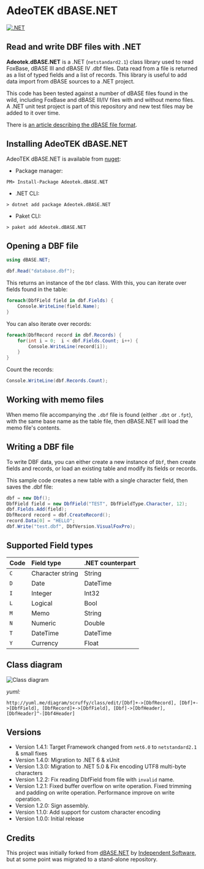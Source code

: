 ﻿# AdeoTEK dBASE.NET

[![.NET](https://github.com/adeotek/DotNet.dBase/actions/workflows/dotnet.yml/badge.svg?branch=main)](https://github.com/adeotek/DotNet.dBase/actions/workflows/dotnet.yml)

## Read and write DBF files with .NET

__Adeotek.dBASE.NET__ is a .NET (`netstandard2.1`) class library used to read FoxBase, dBASE III and dBASE IV .dbf files. Data read
from a file is returned as a list of typed fields and a list of records. This library is useful to add
data import from dBASE sources to a .NET project.

This code has been tested against a number of dBASE files found in the wild, including FoxBase and dBASE III/IV
files with and without memo files. A .NET unit test project is part of this repository and new test files
may be added to it over time.

There is [an article describing the dBASE file format](http://www.independent-software.com/dbase-dbf-dbt-file-format.html).

## Installing AdeoTEK dBASE.NET

AdeoTEK dBASE.NET is available from [nuget](https://www.nuget.org/packages/Adeotek.dBASE.NET/):

* Package manager:

```
PM> Install-Package Adeotek.dBASE.NET
```

* .NET CLI:

```
> dotnet add package Adeotek.dBASE.NET
```

* Paket CLI:

```
> paket add Adeotek.dBASE.NET
```

## Opening a DBF file

```c#
using dBASE.NET;

dbf.Read("database.dbf");
```

This returns an instance of the `Dbf` class. With this, you can iterate over fields found in the table:

```c#
foreach(DbfField field in dbf.Fields) {
	Console.WriteLine(field.Name);
}
```

You can also iterate over records:

```c#
foreach(DbfRecord record in dbf.Records) {
	for(int i = 0;  i < dbf.Fields.Count; i++) {
		Console.WriteLine(record[i]);
	}
}
```

Count the records:

```c#
Console.WriteLine(dbf.Records.Count);
```

## Working with memo files

When memo file accompanying the `.dbf` file is found (either `.dbt` or `.fpt`), with the same base name as the table file, then
dBASE.NET will load the memo file's contents.

## Writing a DBF file

To write DBF data, you can either create a new instance of `Dbf`, then create fields and records, or load an existing table and modify its fields or records.

This sample code creates a new table with a single character field, then saves the .dbf file:

```c#
dbf = new Dbf();
DbfField field = new DbfField("TEST", DbfFieldType.Character, 12);
dbf.Fields.Add(field);
DbfRecord record = dbf.CreateRecord();
record.Data[0] = "HELLO";
dbf.Write("test.dbf", DbfVersion.VisualFoxPro);
```

## Supported Field types

| Code | Field type   | .NET counterpart |
|:-----|:-------------|:-----------------|
| `C`  | Character string | String |
| `D`  | Date             | DateTime |
| `I`  | Integer          | Int32 |
| `L`  | Logical          | Bool |
| `M`  | Memo             | String |
| `N`  | Numeric          | Double |
| `T`  | DateTime         | DateTime |
| `Y`  | Currency         | Float |


## Class diagram

![Class diagram](http://yuml.me/1cc9f823.png)

_yuml:_

```
http://yuml.me/diagram/scruffy/class/edit/[Dbf]+->[DbfRecord], [Dbf]+->[DbfField], [DbfRecord]+->[DbfField], [Dbf]->[DbfHeader], [DbfHeader]^-[Dbf4Header]
````

## Versions

* Version 1.4.1: Target Framework changed from `net6.0` to `netstandard2.1` & small fixes
* Version 1.4.0: Migration to .NET 6 & xUnit
* Version 1.3.0: Migration to .NET 5.0 & Fix encoding UTF8 multi-byte characters
* Version 1.2.2: Fix reading DbfField from file with `invalid` name.
* Version 1.2.1: Fixed buffer overflow on write operation.
  Fixed trimming and padding on write operation.
  Performance improve on write operation.
* Version 1.2.0: Sign assembly.
* Version 1.1.0: Add support for custom character encoding
* Version 1.0.0: Initial release


## Credits

This project was initially forked from [dBASE.NET](https://github.com/henck/dBASE.NET) by [Independent Software](http://www.independent-software.com/), but at some point was migrated to a stand-alone repository.